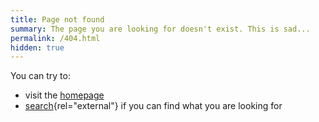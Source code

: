 ```yaml
---
title: Page not found
summary: The page you are looking for doesn't exist. This is sad...
permalink: /404.html
hidden: true
---
```


You can try to:

- visit the [homepage](https://alienlebarge.ch)
- [search](https://duckduckgo.com/?q=alienlebarge.ch){rel="external"} if you can find what you are looking for
